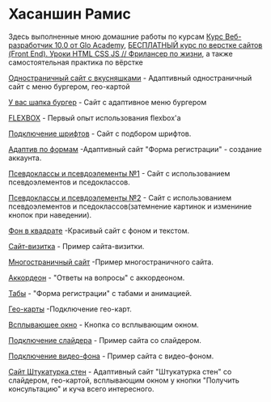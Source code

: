 # Хасаншин Рамис

Здесь выполненные мною домашние работы по курсам [Курс Веб-разработчик 10.0 от Glo Academy](https://www.youtube.com/playlist?list=PL3LQJkGQtzc5G7wIQfVqBMEprmTKZIaXf), [БЕСПЛАТНЫЙ курс по верстке сайтов (Front End). Уроки HTML CSS JS // Фрилансер по жизни](https://www.youtube.com/playlist?list=PLM6XATa8CAG4F9nAIYNS5oAiPotxwLFIr), а  также самостоятельная практика по вёрстке

[Одностраничный сайт с вкусняшками](https://khasanshinramis.github.io/primeone/) - Адаптивный одностраничный сайт с меню бургером, гео-картой 

[У вас шапка бургер](https://khasanshinramis.github.io/burger_menu/) - Сайт с адаптивное меню бургером 

[FLEXBOX](https://khasanshinramis.github.io/flex/) - Первый опыт использования flexbox'a

[Подключение шрифтов](https://khasanshinramis.github.io/fonts/src/) - Сайт с подбором шрифтов.

[Адаптив по формам](https://khasanshinramis.github.io/adaptive_forms/scr/) -Адаптивный сайт "Форма регистрации" - создание аккаунта.

[Псевдоклассы и псевдоэлементы №1](https://khasanshinramis.github.io/pseudo-classes_and_pseudo-elements/) - Сайт с использованием псевдоэлементов и пседоклассов.

[Псевдоклассы и псевдоэлементы №2](https://khasanshinramis.github.io/задание%2015/) - Сайт с использованием псевдоэлементов и пседоклассов(затемнение картинок и измениние кнопок при наведении).

[Фон в квадрате](https://khasanshinramis.github.io/background_with_text/src/) -Красивый сайт с фоном и текстом.

[Сайт-визитка](https://khasanshinramis.github.io/bem/) - Пример сайта-визитки.

[Многостраничный сайт](https://khasanshinramis.github.io/multi-page_website/src/) -Пример многостраничного сайта.

[Аккордеон](https://khasanshinramis.github.io/аккордеоны/) - "Ответы на вопросы" с аккордеоном.

[Табы](https://khasanshinramis.github.io/form_with_animation/scr/) - "Форма регистрации" с табами и анимацией.

[Гео-карты](https://khasanshinramis.github.io/Дз%20по%20гео-картам/src/) -Подключение гео-карт.

[Всплывающее окно](https://khasanshinramis.github.io/всплывающие%20окна/) - Кнопка со всплывающим окном.

[Подключение слайдера](https://khasanshinramis.github.io/слайдеры/) - Пример сайта со слайдером.

[Подключение видео-фона](https://khasanshinramis.github.io/Дз%20по%20видео-фону/src/) - Пример сайта с видео-фоном.

[Сайт Штукатурка стен](https://khasanshinramis.github.io/long_road/scr/) - Адаптивный сайт "Штукатурка стен" со слайдером, гео-картой, всплывающим окном у кнопки "Получить консультацию" и куча всего интересного.



